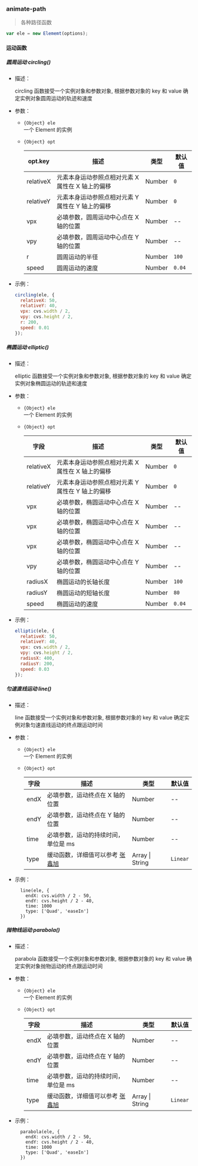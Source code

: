### animate-path

> 各种路径函数

```js
var ele = new Elememt(options);
```

#### 运动函数

##### 圆周运动 circling()

- 描述：

  circling 函数接受一个实例对象和参数对象, 根据参数对象的 key 和 value 确定实例对象圆周运动的轨迹和速度

- 参数：

  - `{Object} ele`  
    一个 Element 的实例
  - `{Object} opt`

    | opt.key   | 描述                                             | 类型   | 默认值 |
    | --------- | ------------------------------------------------ | ------ | ------ |
    | relativeX | 元素本身运动参照点相对元素 X 属性在 X 轴上的偏移 | Number | `0`    |
    | relativeY | 元素本身运动参照点相对元素 Y 属性在 Y 轴上的偏移 | Number | `0`    |
    | vpx       | 必填参数，圆周运动中心点在 X 轴的位置            | Number | --     |
    | vpy       | 必填参数，圆周运动中心点在 Y 轴的位置            | Number | --     |
    | r         | 圆周运动的半径                                   | Number | `100`  |
    | speed     | 圆周运动的速度                                   | Number | `0.04` |

- 示例：

  ```js
  circling(ele, {
    relativeX: 50,
    relativeY: 40,
    vpx: cvs.width / 2,
    vpy: cvs.height / 2,
    r: 200,
    speed: 0.01
  });
  ```

##### 椭圆运动 elliptic()

- 描述：

  elliptic 函数接受一个实例对象和参数对象, 根据参数对象的 key 和 value 确定实例对象椭圆运动的轨迹和速度

- 参数：

  - `{Object} ele`  
    一个 Element 的实例
  - `{Object} opt`

    | 字段      | 描述                                             | 类型   | 默认值 |
    | --------- | ------------------------------------------------ | ------ | ------ |
    | relativeX | 元素本身运动参照点相对元素 X 属性在 X 轴上的偏移 | Number | `0`    |
    | relativeY | 元素本身运动参照点相对元素 Y 属性在 Y 轴上的偏移 | Number | `0`    |
    | vpx       | 必填参数，椭圆运动中心点在 X 轴的位置            | Number | --     |
    | vpx       | 必填参数，椭圆运动中心点在 X 轴的位置            | Number | --     |
    | vpx       | 必填参数，椭圆运动中心点在 X 轴的位置            | Number | --     |
    | vpy       | 必填参数，椭圆运动中心点在 Y 轴的位置            | Number | --     |
    | radiusX   | 椭圆运动的长轴长度                               | Number | `100`  |
    | radiusY   | 椭圆运动的短轴长度                               | Number | `80`   |
    | speed     | 椭圆运动的速度                                   | Number | `0.04` |

- 示例：

  ```js
  elliptic(ele, {
    relativeX: 50,
    relativeY: 40,
    vpx: cvs.width / 2,
    vpy: cvs.height / 2,
    radiusX: 400,
    radiusY: 200,
    speed: 0.03
  });
  ```

##### 匀速直线运动 line()

- 描述：

  line 函数接受一个实例对象和参数对象, 根据参数对象的 key 和 value 确定实例对象匀速直线运动的终点跟运动时间

- 参数：

  - `{Object} ele`  
    一个 Element 的实例

  - `{Object} opt`

    | 字段 | 描述                                | 类型          | 默认值 |
    | ---- | ----------------------------------- | ------------- | ------ |
    | endX | 必填参数，运动终点在 X 轴的位置     | Number        | --     |
    | endY | 必填参数，运动终点在 Y 轴的位置     | Number        | --     |
    | time | 必填参数，运动的持续时间，单位是 ms | Number        | --     |
    | type | 缓动函数，详细值可以参考 [张鑫旭](https://www.zhangxinxu.com/wordpress/2016/12/how-use-tween-js-animation-easing/)  | Array &#124; String | `Linear` |

* 示例：

  ```
    line(ele, {
      endX: cvs.width / 2 - 50,
      endY: cvs.height / 2 - 40,
      time: 1000
      type: ['Quad', 'easeIn']
    })
  ```

##### 抛物线运动 parabola()

- 描述：

  parabola 函数接受一个实例对象和参数对象, 根据参数对象的 key 和 value 确定实例对象抛物运动的终点跟运动时间

- 参数：

  - `{Object} ele`  
    一个 Element 的实例
  - `{Object} opt`

    | 字段 | 描述                                | 类型            | 默认值   |
    | ---- | ----------------------------------- | --------------- | -------- |
    | endX | 必填参数，运动终点在 X 轴的位置     | Number          | --       |
    | endY | 必填参数，运动终点在 Y 轴的位置     | Number          | --       |
    | time | 必填参数，运动的持续时间，单位是 ms | Number          | --       |
    | type | 缓动函数，详细值可以参考 [张鑫旭](https://www.zhangxinxu.com/wordpress/2016/12/how-use-tween-js-animation-easing/)                         | Array &#124;  String | `Linear` |

- 示例：
  ```
    parabola(ele, {
      endX: cvs.width / 2 - 50,
      endY: cvs.height / 2 - 40,
      time: 1000
      type: ['Quad', 'easeIn']
    })
  ```
